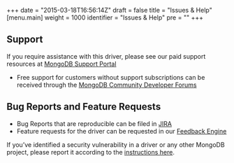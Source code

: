 +++
date = "2015-03-18T16:56:14Z"
draft = false
title = "Issues & Help"
[menu.main]
  weight = 1000
  identifier = "Issues & Help"
  pre = "<i class='fa fa-life-ring'></i>"
+++

## Support
If you require assistance with this driver, please see our paid support resources at [MongoDB Support Portal](https://support.mongodb.com/welcome)
- Free support for customers without support subscriptions can be received through the [MongoDB Community Developer Forums](https://developer.mongodb.com/community/forums/)

## Bug Reports and Feature Requests
- Bug Reports that are reproducible can be filed in [JIRA](https://jira.mongodb.org/browse/CSHARP)
- Feature requests for the driver can be requested in our [Feedback Engine](https://feedback.mongodb.com/forums/924286-drivers)

If you’ve identified a security vulnerability in a driver or any other MongoDB project, please report it according to the [instructions here](https://www.mongodb.com/docs/manual/tutorial/create-a-vulnerability-report).
